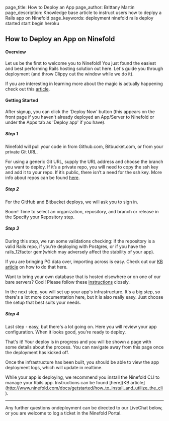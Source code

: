 page_title:       How to Deploy an App 
page_author:      Brittany Martin
page_description: Knowledge base article to instruct users how to deplpy a Rails app on Ninefold 
page_keywords:    deployment ninefold rails deploy started start begin heroku 

## How to Deploy an App on Ninefold

#### Overview

Let us be the first to welcome you to Ninefold! You just found the easiest and best performing Rails hosting solution out here. Let's guide you through deployment (and throw Clippy out the window while we do it). 

If you are interesting in learning more about the magic is actually happening check out this [article](http://www.ninefold.com/docs/apps/what_happens_and_what_gets_built_on_a_rails_app_deployment).

#### Getting Started 

After signup, you can click the 'Deploy Now' button (this appears on the front page if you haven't already deployed an App/Server to Ninefold or under the Apps tab as 'Deploy app' if you have).

##### Step 1

Ninefold will pull your code in from Github.com, Bitbucket.com, or from your private Git URL. 

For using a generic Git URL, supply the URL address and choose the branch you want to deploy. If it’s a private repo, you will need to copy the ssh key and add it to your repo. If it’s public, there isn’t a need for the ssh key. More info about repos can be found [here](http://www.ninefold.com/docs/apps/how_ninefold_works_with_github_bitbucket_and_git_url).

##### Step 2

For the GitHub and Bitbucket deploys, we will ask you to sign in.

Boom! Time to select an organization, repository, and branch or release in the Specify your Repository step. 

##### Step 3

During this step, we run some validations checking: if the repository is a valid Rails repo, if you’re deploying with Postgres, or if you have the rails_12factor gem(which may adversely affect the stability of your app).

If you are bringing PG data over, importing across is easy. Check out our [KB article](http://www.ninefold.com/docs/apps/exporting_and_importing_postgreSQL_data) on how to do that here.

Want to bring your own database that is hosted elsewhere or on one of our bare servers? Cool! Please follow these [instructions](http://www.ninefold.com/docs/apps/deploying_a_rails_app_with_your_own_database) closely. 

In the next step, you will set up your app's infrastructure. It's a big step, so there's a lot more documentation here, but it is also really easy. Just choose the setup that best suits your needs. 

##### Step 4 

Last step - easy, but there's a lot going on. Here you will review your app configuration. When it looks good, you're ready to deploy.

That's it! Your deploy is in progress and you will be shown a page with some details about the process. You can navigate away from this page once the deployment has kicked off. 

Once the infrastructure has been built, you should be able to view the app deployment logs, which will update in realtime.

While your app is deploying, we recommend you install the Ninefold CLI to manage your Rails app. Instructions can be found [here](KB article](http://www.ninefold.com/docs/getstarted/how_to_install_and_utilize_the_cli).

----------

Any further questions ondeployment can be directed to our LiveChat below, or you are welcome to log a ticket in the Ninefold Portal.
